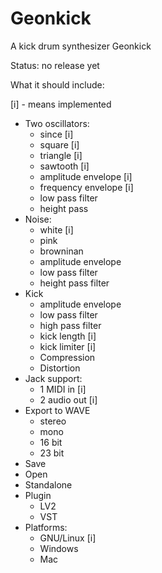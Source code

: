 # Geonkick

A kick drum synthesizer Geonkick

Status: no release yet

What it should include:

[i] - means implemented

* Two oscillators:
     - since [i]
     - square [i]
     - triangle [i]
     - sawtooth [i]
     - amplitude envelope [i]
     - frequency envelope [i]
     - low pass filter
     - height pass
* Noise:
     - white [i]
     - pink
     - browninan
     - amplitude envelope
     - low pass filter
     - height pass filter
* Kick
     - amplitude envelope
     - low pass filter
     - high pass filter
     - kick length [i]
     - kick limiter [i]
     - Compression
     - Distortion
* Jack support:
     - 1 MIDI in [i]
     - 2 audio out [i]
* Export to WAVE
     - stereo
     - mono
     - 16 bit
     - 23 bit
* Save
* Open
* Standalone
* Plugin
     - LV2
     - VST
* Platforms:
     - GNU/Linux [i]
     - Windows
     - Mac
